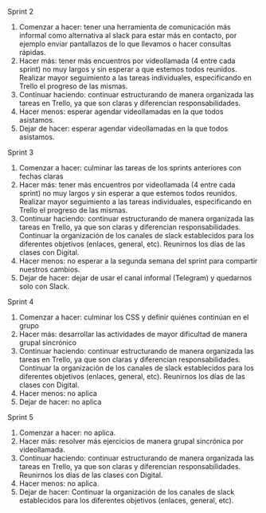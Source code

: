 Sprint 2
1. Comenzar a hacer: tener una herramienta de comunicación más informal como alternativa al slack para estar más en contacto, por ejemplo enviar pantallazos de lo que llevamos o hacer consultas rápidas.
2. Hacer más: tener más encuentros por videollamada (4 entre cada sprint) no muy largos y sin esperar a que estemos todos reunidos. Realizar mayor seguimiento a las tareas individuales, especificando en Trello el progreso de las mismas.
3. Continuar haciendo: continuar estructurando de manera organizada las tareas en Trello, ya que son claras y diferencian responsabilidades.
4. Hacer menos: esperar agendar videollamadas en la que todos asistamos.
5. Dejar de hacer: esperar agendar videollamadas en la que todos asistamos.

Sprint 3
1. Comenzar a hacer: culminar las tareas de los sprints anteriores con fechas claras
2. Hacer más: tener más encuentros por videollamada (4 entre cada sprint) no muy largos y sin esperar a que estemos todos reunidos. Realizar mayor seguimiento a las tareas individuales, especificando en Trello el progreso de las mismas.
3. Continuar haciendo: continuar estructurando de manera organizada las tareas en Trello, ya que son claras y diferencian responsabilidades. Continuar la organización de los canales de slack establecidos para los diferentes objetivos (enlaces, general, etc). Reunirnos los días de las clases con Digital.
4. Hacer menos: no esperar a la segunda semana del sprint para compartir nuestros cambios.
5. Dejar de hacer: dejar de usar el canal informal (Telegram) y quedarnos solo con Slack.

Sprint 4
1. Comenzar a hacer: culminar los CSS y definir quiénes continúan en el grupo
2. Hacer más: desarrollar las actividades de mayor dificultad de manera grupal sincrónico
3. Continuar haciendo: continuar estructurando de manera organizada las tareas en Trello, ya que son claras y diferencian responsabilidades. Continuar la organización de los canales de slack establecidos para los diferentes objetivos (enlaces, general, etc). Reunirnos los días de las clases con Digital.
4. Hacer menos: no aplica
5. Dejar de hacer: no aplica 

Sprint 5
1. Comenzar a hacer: no aplica.
2. Hacer más: resolver más ejercicios de manera grupal sincrónica por videollamada.
3. Continuar haciendo: continuar estructurando de manera organizada las tareas en Trello, ya que son claras y diferencian responsabilidades. Reunirnos los días de las clases con Digital.
4. Hacer menos: no aplica.
5. Dejar de hacer: Continuar la organización de los canales de slack establecidos para los diferentes objetivos (enlaces, general, etc). 